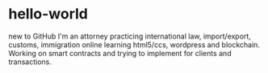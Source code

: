 # hello-world
new to GitHub
I'm an attorney practicing international law, import/export, customs, immigration online learning html5/ccs, wordpress and blockchain. 
Working on smart contracts and trying to implement for clients and transactions.
